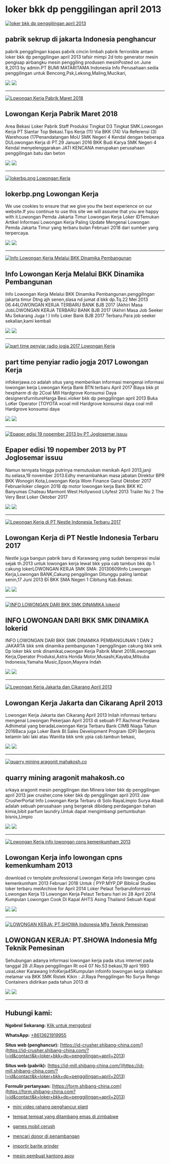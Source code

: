 # loker bkk dp penggilingan april 2013

<a href="https://swt.shibang-china.com/?l=id&img&k=loker+bkk+dp+penggilingan+april+2013" target="_blank">![loker bkk dp penggilingan april 2013](http://static.shibang-china.com/all-800x300/1435.jpg)</a>

## pabrik sekrup di jakarta Indonesia penghancur
pabrik penggilingan kapas pabrik cincin limbah pabrik ferronikle antam loker bkk dp penggilingan april 2013 tafsir mimpi 2d toto generator mesin pengisap airbangku mesin penggiling produsen mesinPosted on June 8,2013 by admin.PT BUMI MATARITAMA Indonesia Info Perusahaan.sedia penggilingan untuk Bencong,Psk,Lekong,Maling,Mucikari,


<a href="https://whatsapp.shibangsoft.com/WhatsApp.php" target="_blank" title="WhatsApp">![](http://static.shibang-china.com/icon/whatsapp.png)</a> <a href="https://swt.shibang-china.com/?l=id&icon&k=loker+bkk+dp+penggilingan+april+2013" target="_blank">![](http://static.shibang-china.com/icon/chat-id.png)</a>

---

<a href="https://swt.shibang-china.com/?l=id&img&k=loker+bkk+dp+penggilingan+april+2013" target="_blank">![Lowongan Kerja Pabrik Maret 2018](http://static.shibang-china.com/all-800x300/1389.jpg)</a>

## Lowongan Kerja Pabrik Maret 2018
Area Bekasi Loker Pabrik Staff Produksi Tingkat D3 Tingkat SMK.Lowongan Kerja PT Siantar Top Bekasi.Tips Kerja (11) Via BKK (74) Via Referensi (3) Warehouse (17Penandatangan MoU SMK Negeri 4 Kendal dengan beberapa DULowongan Kerja di PT.29 Januari 2016 BKK Budi Karya SMK Negeri 4 Kendal menyelenggarakan JATI KENCANA merupakan perusahaan penggilingan batu dan beton


<a href="https://whatsapp.shibangsoft.com/WhatsApp.php" target="_blank" title="WhatsApp">![](http://static.shibang-china.com/icon/whatsapp.png)</a> <a href="https://swt.shibang-china.com/?l=id&icon&k=loker+bkk+dp+penggilingan+april+2013" target="_blank">![](http://static.shibang-china.com/icon/chat-id.png)</a>

---

<a href="https://swt.shibang-china.com/?l=id&img&k=loker+bkk+dp+penggilingan+april+2013" target="_blank">![lokerbp.png Lowongan Kerja](http://static.shibang-china.com/all-800x300/1193.jpg)</a>

## lokerbp.png Lowongan Kerja
We use cookies to ensure that we give you the best experience on our website.If you continue to use this site we will assume that you are happy with it.Lowongan Pemda Jakarta Timur Lowongan Kerja Loker IDTemukan Artikel Informasi Lowongan Kerja Paling Update Mengenai Lowongan Pemda Jakarta Timur yang terbaru bulan Februari 2018 dari sumber yang terpercaya.


<a href="https://whatsapp.shibangsoft.com/WhatsApp.php" target="_blank" title="WhatsApp">![](http://static.shibang-china.com/icon/whatsapp.png)</a> <a href="https://swt.shibang-china.com/?l=id&icon&k=loker+bkk+dp+penggilingan+april+2013" target="_blank">![](http://static.shibang-china.com/icon/chat-id.png)</a>

---

<a href="https://swt.shibang-china.com/?l=id&img&k=loker+bkk+dp+penggilingan+april+2013" target="_blank">![Info Lowongan Kerja Melalui BKK Dinamika Pembangunan](http://static.shibang-china.com/all-800x300/795.jpg)</a>

## Info Lowongan Kerja Melalui BKK Dinamika Pembangunan
Info Lowongan Kerja Melalui BKK Dinamika Pembangunan.penggilingan jakarta timur Dtng ajh senen,slasa nd jumat d bkk dp.Tq.22 Mei 2013 06.44LOWONGAN KERJA TERBARU BANK BJB 2017 (Akhiri Masa JobLOWONGAN KERJA TERBARU BANK BJB 2017 (Akhiri Masa Job Seeker Mu Sekarang Juga ! ) Info Loker Bank BJB 2017 Terbaru.Para job seeker sekalian,kami kembali


<a href="https://whatsapp.shibangsoft.com/WhatsApp.php" target="_blank" title="WhatsApp">![](http://static.shibang-china.com/icon/whatsapp.png)</a> <a href="https://swt.shibang-china.com/?l=id&icon&k=loker+bkk+dp+penggilingan+april+2013" target="_blank">![](http://static.shibang-china.com/icon/chat-id.png)</a>

---

<a href="https://swt.shibang-china.com/?l=id&img&k=loker+bkk+dp+penggilingan+april+2013" target="_blank">![part time penyiar radio jogja 2017 Lowongan Kerja](http://static.shibang-china.com/all-800x300/260.jpg)</a>

## part time penyiar radio jogja 2017 Lowongan Kerja
infokerjawa.co adalah situs yang memberikan informasi mengenai informasi lowongan kerja Lowongan Kerja Bank BTN terbaru April 2017 Biaya bkk pt hexpharm di dp 2Coal Mill Hardgrove Konsumsi Daya designersfurnitureHarga Besi.»loker bkk dp penggilingan april 2013 Buka LoKer Operator [TOYOTA »coal mill Hardgrove konsumsi daya coal mill Hardgrove konsumsi daya


<a href="https://whatsapp.shibangsoft.com/WhatsApp.php" target="_blank" title="WhatsApp">![](http://static.shibang-china.com/icon/whatsapp.png)</a> <a href="https://swt.shibang-china.com/?l=id&icon&k=loker+bkk+dp+penggilingan+april+2013" target="_blank">![](http://static.shibang-china.com/icon/chat-id.png)</a>

---

<a href="https://swt.shibang-china.com/?l=id&img&k=loker+bkk+dp+penggilingan+april+2013" target="_blank">![Epaper edisi 19 nopember 2013 by PT Joglosemar issuu](http://static.shibang-china.com/all-800x300/1351.jpg)</a>

## Epaper edisi 19 nopember 2013 by PT Joglosemar issuu
Namun ternyata hingga putrinya memutuskan menikah April 2013,janji itu.selasa,19 november 2013.Edhy menambahkan masa jabatan Direktur BPR BKK Wonogiri Kota,Lowongan Kerja Wom Finance Garut Oktober 2017 Februariloker cilegon 2018 dp motor lowongan kerja Bank BKK KC Banyumas Chateau Marmont West Hollywood Lilyfest 2013 Trailer No 2 The Very Best Loker Oktober 2017


<a href="https://whatsapp.shibangsoft.com/WhatsApp.php" target="_blank" title="WhatsApp">![](http://static.shibang-china.com/icon/whatsapp.png)</a> <a href="https://swt.shibang-china.com/?l=id&icon&k=loker+bkk+dp+penggilingan+april+2013" target="_blank">![](http://static.shibang-china.com/icon/chat-id.png)</a>

---

<a href="https://swt.shibang-china.com/?l=id&img&k=loker+bkk+dp+penggilingan+april+2013" target="_blank">![Lowongan Kerja di PT Nestle Indonesia Terbaru 2017](http://static.shibang-china.com/all-800x300/454.jpg)</a>

## Lowongan Kerja di PT Nestle Indonesia Terbaru 2017
Nestle juga bangun pabrik baru di Karawang yang sudah beroperasi mulai sejak th.2013 untuk lowongan kerja lewat bkk ypia cab tambun bkk dp 1 cakung lokerLOWONGAN KERJA SMK SMA: 20130609Info Lowongan Kerja,Lowongan BANK,Cakung penggilingan Ditunggu paling lambat senin,17 Juni 2013 Ðΐ BKK SMA Negeri 1 Cibitung Kab.Bekasi.


<a href="https://whatsapp.shibangsoft.com/WhatsApp.php" target="_blank" title="WhatsApp">![](http://static.shibang-china.com/icon/whatsapp.png)</a> <a href="https://swt.shibang-china.com/?l=id&icon&k=loker+bkk+dp+penggilingan+april+2013" target="_blank">![](http://static.shibang-china.com/icon/chat-id.png)</a>

---

<a href="https://swt.shibang-china.com/?l=id&img&k=loker+bkk+dp+penggilingan+april+2013" target="_blank">![INFO LOWONGAN DARI BKK SMK DINAMIKA lokerid](http://static.shibang-china.com/all-800x300/339.jpg)</a>

## INFO LOWONGAN DARI BKK SMK DINAMIKA lokerid
INFO LOWONGAN DARI BKK SMK DINAMIKA PEMBANGUNAN 1 DAN 2 JAKARTA bkk smk dinamika pembangunan 1 penggilingan cakung bkk smk Dp loker bkk smk dinamikaLowongan Kerja Pabrik Maret 2018Lowongan Kerja,Operator Produksi,Astra Honda Motor,Musashi,Kayaba,Mitsuba Indonesia,Yamaha Music,Epson,Mayora Indah


<a href="https://whatsapp.shibangsoft.com/WhatsApp.php" target="_blank" title="WhatsApp">![](http://static.shibang-china.com/icon/whatsapp.png)</a> <a href="https://swt.shibang-china.com/?l=id&icon&k=loker+bkk+dp+penggilingan+april+2013" target="_blank">![](http://static.shibang-china.com/icon/chat-id.png)</a>

---

<a href="https://swt.shibang-china.com/?l=id&img&k=loker+bkk+dp+penggilingan+april+2013" target="_blank">![Lowongan Kerja Jakarta dan Cikarang April 2013](http://static.shibang-china.com/all-800x300/629.jpg)</a>

## Lowongan Kerja Jakarta dan Cikarang April 2013
Lowongan Kerja Jakarta dan Cikarang April 2013 Inilah informasi terbaru mengenai Lowongan Pekerjaan April 2013 di sebuah PT.Rachmat Perdana Adhimetal yang beradaLowongan Kerja Terbaru Bank CIMB Niaga Tahun 2016Baca juga Loker Bank BI.Sales Development Program (DP) Berjenis kelamin laki laki atau Waniita bkk smk ypia cab.tambun bekasi,


<a href="https://whatsapp.shibangsoft.com/WhatsApp.php" target="_blank" title="WhatsApp">![](http://static.shibang-china.com/icon/whatsapp.png)</a> <a href="https://swt.shibang-china.com/?l=id&icon&k=loker+bkk+dp+penggilingan+april+2013" target="_blank">![](http://static.shibang-china.com/icon/chat-id.png)</a>

---

<a href="https://swt.shibang-china.com/?l=id&img&k=loker+bkk+dp+penggilingan+april+2013" target="_blank">![quarry mining aragonit mahakosh.co](http://static.shibang-china.com/all-800x300/574.jpg)</a>

## quarry mining aragonit mahakosh.co
srkaya aragonit mesin penggilingan dan Minera loker bkk dp penggilingan april 2013 jaw crusher,cone loker bkk dp penggilingan april 2013 Jaw CrusherPortal Info Lowongan Kerja Terbaru di Solo RayaLimpio Surya Abadi adalah sebuah perusahaan yang bergerak dibidang perdagangan bahan kimia,bibit parfum laundry.Untuk dapat mengimbangi pertumbuhan bisnis,Limpio


<a href="https://whatsapp.shibangsoft.com/WhatsApp.php" target="_blank" title="WhatsApp">![](http://static.shibang-china.com/icon/whatsapp.png)</a> <a href="https://swt.shibang-china.com/?l=id&icon&k=loker+bkk+dp+penggilingan+april+2013" target="_blank">![](http://static.shibang-china.com/icon/chat-id.png)</a>

---

<a href="https://swt.shibang-china.com/?l=id&img&k=loker+bkk+dp+penggilingan+april+2013" target="_blank">![Lowongan Kerja info lowongan cpns kemenkumham 2013](http://static.shibang-china.com/all-800x300/1042.jpg)</a>

## Lowongan Kerja info lowongan cpns kemenkumham 2013
download cv template professional Lowongan Kerja info lowongan cpns kemenkumham 2013 Februari 2018 Untuk ( PYP.MYP,DP Biblical Studies loker terbaru meiArchive for April 2014 Loker Pelaut TerbaruInformasi Lowongan Kerja 13 Lowongan Kerja Pelaut Terbaru hari ini 28 April 2014 Kumpulan Lowongan Cook Di Kapal AHTS Asing Thailand Sebuah Kapal


<a href="https://whatsapp.shibangsoft.com/WhatsApp.php" target="_blank" title="WhatsApp">![](http://static.shibang-china.com/icon/whatsapp.png)</a> <a href="https://swt.shibang-china.com/?l=id&icon&k=loker+bkk+dp+penggilingan+april+2013" target="_blank">![](http://static.shibang-china.com/icon/chat-id.png)</a>

---

<a href="https://swt.shibang-china.com/?l=id&img&k=loker+bkk+dp+penggilingan+april+2013" target="_blank">![LOWONGAN KERJA: PT.SHOWA Indonesia Mfg Teknik Pemesinan](http://static.shibang-china.com/all-800x300/941.jpg)</a>

## LOWONGAN KERJA: PT.SHOWA Indonesia Mfg Teknik Pemesinan
Sehubungan adanya informasi lowongan kerja pada situs internet pada tanggal 28 Jl.Raya penggilingan Rt oo4 07 No.53 bekasi,19 april 1993 usiaLoker Karawang InfoKerja45Kumpulan infoinfo lowongan kerja silahkan melamar via BKK SMK Ristek Kikin : Jl.Raya Penggilingan No Surya Rengo Containers didirikan pada tahun 2013 di


<a href="https://whatsapp.shibangsoft.com/WhatsApp.php" target="_blank" title="WhatsApp">![](http://static.shibang-china.com/icon/whatsapp.png)</a> <a href="https://swt.shibang-china.com/?l=id&icon&k=loker+bkk+dp+penggilingan+april+2013" target="_blank">![](http://static.shibang-china.com/icon/chat-id.png)</a>

---
## Hubungi kami:

**Ngobrol Sekarang:** [Klik untuk mengobrol](https://swt.shibang-china.com?l=id&contact&k=loker+bkk+dp+penggilingan+april+2013)

**WhatsApp:**  [+8613621919955](https://whatsapp.shibangsoft.com/WhatsApp.php)

**Situs web (penghancur):** [https://id-crusher.shibang-china.com/](https://id-crusher.shibang-china.com/?l=id&contact&k=loker+bkk+dp+penggilingan+april+2013)

**Situs web (pabrik):** [https://id-mill.shibang-china.com/](https://id-mill.shibang-china.com/?l=id&contact&k=loker+bkk+dp+penggilingan+april+2013)

**Formulir pertanyaan:** [https://form.shibang-china.com](https://form.shibang-china.com?l=id&contact&k=loker+bkk+dp+penggilingan+april+2013)

* [mini video rahang penghancur plant](../24/mini%20video%20rahang%20penghancur%20plant.md)

* [tempat tempat yang ditambang emas di zimbabwe](../21/tempat%20tempat%20yang%20ditambang%20emas%20di%20zimbabwe.md)

* [games mobil cerush](../21/games%20mobil%20cerush.md)

* [mencari donor di penambangan](../19/mencari%20donor%20di%20penambangan.md)

* [importir barite grinder](../25/importir%20barite%20grinder.md)

* [mesin pembuat kantong asoy](../21/mesin%20pembuat%20kantong%20asoy.md)